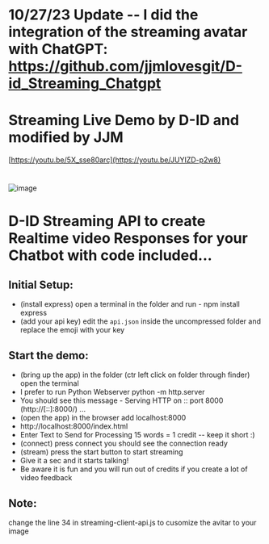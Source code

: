 # 10/27/23  Update -- I did the integration of the streaming avatar with ChatGPT:  https://github.com/jjmlovesgit/D-id_Streaming_Chatgpt
# Streaming Live Demo by D-ID and modified by JJM
[https://youtu.be/5X_sse80arc](https://youtu.be/JUYIZD-p2w8)
#
![image](https://github.com/jjmlovesgit/d-id_streams/assets/47751509/1706072d-19cb-44a3-865e-2657ace373df)
# D-ID Streaming API to create Realtime video Responses for your Chatbot with code included...

## Initial Setup:
* (install express) open a terminal in the folder and run  - npm install express
* (add your api key) edit the `api.json` inside the uncompressed folder and replace the emoji with your key


## Start the demo:
* (bring up the app) in the folder (ctr left click on folder through finder) open the terminal 
* I prefer to run Python Webserver python -m http.server
* You should see this message - Serving HTTP on :: port 8000 (http://[::]:8000/) ...
* (open the app) in the browser add localhost:8000
* http://localhost:8000/index.html
* Enter Text to Send for Processing 15 words = 1 credit -- keep it short :)
* (connect) press connect you should see the connection ready 
* (stream) press the start button to start streaming
* Give it a sec and it starts talking!
* Be aware it is fun and you will run out of credits if you create a lot of video feedback 

## Note:
change the line 34 in streaming-client-api.js to cusomize the avitar to your image 

